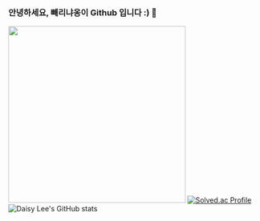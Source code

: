 ### 안녕하세요, 빼리냐옹이 Github 입니다 :) 👋
<a href = "https://api.gitofolio.com/portfolio/2332/2336"><img src = "https://api.gitofolio.com/portfoliocard/svg/2336?color=egg" style="width:353px; height:auto; "/></a>
[![Solved.ac Profile](http://mazassumnida.wtf/api/v2/generate_badge?boj=leejy1373)](https://solved.ac/leejy1373/)
![Daisy Lee's GitHub stats](https://github-readme-stats.vercel.app/api?username=BBARRY-Lee&show_icons=true&theme=radical)


